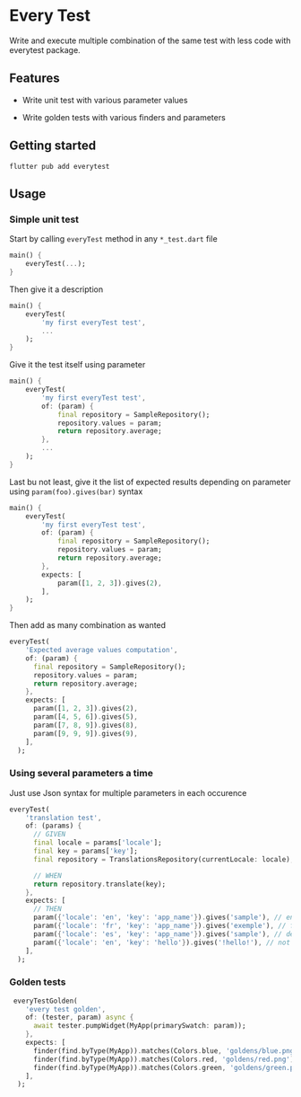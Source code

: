 <!-- 
This README describes the package. If you publish this package to pub.dev,
this README's contents appear on the landing page for your package.

For information about how to write a good package README, see the guide for
[writing package pages](https://dart.dev/guides/libraries/writing-package-pages). 

For general information about developing packages, see the Dart guide for
[creating packages](https://dart.dev/guides/libraries/create-library-packages)
and the Flutter guide for
[developing packages and plugins](https://flutter.dev/developing-packages). 
-->

# Every Test

Write and execute multiple combination of the same test with less code with everytest package.

## Features

* Write unit test with various parameter values

* Write golden tests with various finders and parameters

## Getting started

```shell
flutter pub add everytest
```

## Usage

### Simple unit test

Start by calling `everyTest` method in any `*_test.dart` file

```dart
main() {
    everyTest(...);
}
```

Then give it a description

```dart
main() {
    everyTest(
        'my first everyTest test',
        ...
    );
}
```

Give it the test itself using parameter

```dart
main() {
    everyTest(
        'my first everyTest test',
        of: (param) {
            final repository = SampleRepository();
            repository.values = param;
            return repository.average;
        },
        ...
    );
}
```

Last bu not least, give it the list of expected results depending on parameter using `param(foo).gives(bar)` syntax

```dart
main() {
    everyTest(
        'my first everyTest test',
        of: (param) {
            final repository = SampleRepository();
            repository.values = param;
            return repository.average;
        },
        expects: [
            param([1, 2, 3]).gives(2),
        ],
    );
}
```

Then add as many combination as wanted

```dart
everyTest(
    'Expected average values computation',
    of: (param) {
      final repository = SampleRepository();
      repository.values = param;
      return repository.average;
    },
    expects: [
      param([1, 2, 3]).gives(2),
      param([4, 5, 6]).gives(5),
      param([7, 8, 9]).gives(8),
      param([9, 9, 9]).gives(9),
    ],
  );
```

### Using several parameters a time

Just use Json syntax for multiple parameters in each occurence 

```dart
everyTest(
    'translation test',
    of: (params) {
      // GIVEN
      final locale = params['locale'];
      final key = params['key'];
      final repository = TranslationsRepository(currentLocale: locale);

      // WHEN
      return repository.translate(key);
    },
    expects: [
      // THEN
      param({'locale': 'en', 'key': 'app_name'}).gives('sample'), // en translation
      param({'locale': 'fr', 'key': 'app_name'}).gives('exemple'), // fr translation
      param({'locale': 'es', 'key': 'app_name'}).gives('sample'), // default translation
      param({'locale': 'en', 'key': 'hello'}).gives('!hello!'), // not found translation
    ],
  );
```

### Golden tests

```dart
 everyTestGolden(
    'every test golden',
    of: (tester, param) async {
      await tester.pumpWidget(MyApp(primarySwatch: param));
    },
    expects: [
      finder(find.byType(MyApp)).matches(Colors.blue, 'goldens/blue.png'),
      finder(find.byType(MyApp)).matches(Colors.red, 'goldens/red.png'),
      finder(find.byType(MyApp)).matches(Colors.green, 'goldens/green.png'),
    ],
  );
```